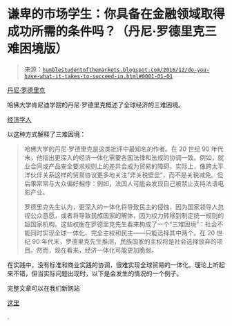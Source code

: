 <!--yml

找到。分类：未分类

日期：2024-05-18 02:59:01

-->

# 谦卑的市场学生：你具备在金融领域取得成功所需的条件吗？（丹尼·罗德里克三难困境版）

> 来源：[`humblestudentofthemarkets.blogspot.com/2016/12/do-you-have-what-it-takes-to-succeed-in.html#0001-01-01`](https://humblestudentofthemarkets.blogspot.com/2016/12/do-you-have-what-it-takes-to-succeed-in.html#0001-01-01)

[丹尼·罗德里克](http://rodrik.typepad.com/dani_rodriks_weblog/2016/06/brexit-and-the-globalization-trilemma.html)

哈佛大学肯尼迪学院的丹尼·罗德里克概述了全球经济的三难困境。

[经济学人](http://www.economist.com/news/finance-and-economics/21701501-economists-who-foresaw-backlash-against-globalisation-consensus)

以这种方式解释了三难困境：

> 哈佛大学的丹尼·罗德里克是这类批评中最知名的作者。在 20 世纪 90 年代末，他指出更深入的经济一体化需要各国法律和法规的协调一致。例如，就业合同或产品安全要求规则上的差异会成为贸易的障碍。实际上，像跨太平洋伙伴关系这样的贸易协议更多地关注“非关税壁垒”，而不是关税减免。但后果常常与大众偏好相悖：例如，法国人可能会发现自己被禁止支持法语电影产业。
> 
> 罗德里克先生认为，更深入的一体化将导致民主的侵蚀，因为国家领导人忽视公众意愿，或者将导致民族国家的解体，因为权力转移到制定统一规则的超国家机构。这些权衡在罗德里克先生看来构成了一个“三难困境”：社会不能同时实现全球一体化、完全主权和民主——只能选择其中两个。在 20 世纪 90 年代末，罗德里克先生推测，民族国家的主权将是社会选择放弃的项目。然而，现在看来，经济一体化可能更加脆弱。

在实践中，没有标准和商业实践的协调，很难实现全球贸易的一体化。理论上听起来不错，但当实际问题出现时，以下是会发生的情况的一个例子。

完整文章可以在我们新网站

[这里](https://humblestudentofthemarkets.com/2016/12/06/takes-succeed-finance-dani-rodrik-trilemma-edition/)

.
